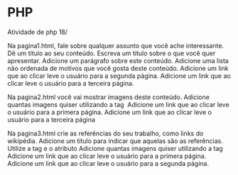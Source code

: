 # PHP
Atividade de php 18/

Na pagina1.html, fale sobre qualquer assunto que você ache interessante.
Dê um título ao seu conteúdo.
Escreva um título sobre o que você quer apresentar.
Adicione um parágrafo sobre este conteúdo.
Adicione uma lista não ordenada de motivos que você gosta deste conteúdo.
Adicione um link que ao clicar leve o usuário para a segunda página.
Adicione um link que ao clicar leve o usuário para a terceira página.


Na pagina2.html você vai mostrar imagens deste conteúdo.
Adicione quantas imagens quiser utilizando a tag <img>
Adicione um link que ao clicar leve o usuário para a primera página.
Adicione um link que ao clicar leve o usuário para a terceira página


Na pagina3.html crie as referências do seu trabalho, como links do wikipédia.
Adicione um título para indicar que aquelas são as referências.
Utilize a tag <a> e o atributo <href>
Adicione quantas imagens quiser utilizando a tag <img>
Adicione um link que ao clicar leve o usuário para a primera página.
Adicione um link que ao clicar leve o usuário para a segunda página.

